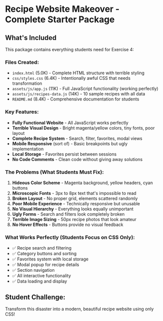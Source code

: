 # Recipe Website Makeover - Complete Starter Package

##  What's Included

This package contains everything students need for Exercise 4:

### Files Created:
- `index.html` (5.0K) - Complete HTML structure with terrible styling
- `css/styles.css` (6.4K) - Intentionally awful CSS that needs transformation
- `assets/js/app.js` (11K) - Full JavaScript functionality (working perfectly)
- `assets/js/recipes-data.js` (14K) - 10 sample recipes with all data
- `README.md` (8.4K) - Comprehensive documentation for students

### Key Features:
- **Fully Functional Website** - All JavaScript works perfectly
- **Terrible Visual Design** - Bright magenta/yellow colors, tiny fonts, poor layout
- **Complete Recipe System** - Search, filter, favorites, modal views
- **Mobile Responsive** (sort of) - Basic breakpoints but ugly implementation
- **Local Storage** - Favorites persist between sessions
- **No Code Comments** - Clean code without giving away solutions

### The Problems (What Students Must Fix):
1. **Hideous Color Scheme** - Magenta background, yellow headers, cyan buttons
2. **Microscopic Fonts** - 3px to 8px text that's impossible to read
3. **Broken Layout** - No proper grid, elements scattered randomly
4. **Poor Mobile Experience** - Technically responsive but unusable
5. **No Visual Hierarchy** - Everything looks equally unimportant
6. **Ugly Forms** - Search and filters look completely broken
7. **Terrible Image Sizing** - 50px recipe photos that look amateur
8. **No Hover Effects** - Buttons provide no visual feedback

### What Works Perfectly (Students Focus on CSS Only):
- ✅ Recipe search and filtering
- ✅ Category buttons and sorting
- ✅ Favorites system with local storage
- ✅ Modal popup for recipe details
- ✅ Section navigation
- ✅ All interactive functionality
- ✅ Data loading and display

## Student Challenge:
Transform this disaster into a modern, beautiful recipe website using only CSS!
